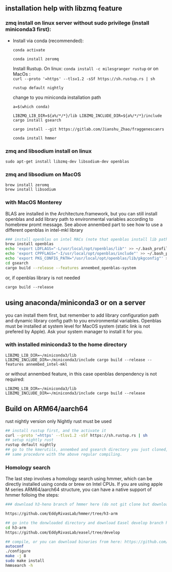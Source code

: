 ## installation help with libzmq feature

###  zmq install on linux server without sudo privilege (install miniconda3 first):

* Install via conda (recommended):

  `conda activate`

  `conda install zeromq`

  

  Install Rustup.  On linux: `conda install -c milesgranger rustup` or on MacOs :  
  `curl --proto '=https' --tlsv1.2 -sSf https://sh.rustup.rs | sh`

  `rustup default nightly`
  
  change to you miniconda installation path
  
  `a=$(which conda)`
  
  `LIBZMQ_LIB_DIR=${a%/*/*}/lib LIBZMQ_INCLUDE_DIR=${a%/*/*}/include cargo install gsearch`
  
  `cargo install --git https://gitlab.com/Jianshu_Zhao/fraggenescanrs`
  
  `conda install hmmer`




### zmq and libsodium install on linux

```
sudo apt-get install libzmq-dev libsodium-dev openblas
```

### zmq and libsodium on MacOS

```
brew install zeromq  
brew install libsodium
```

### with MacOS Monterey

BLAS are installed in the Architecture.framework, but you can still install openblas and add library path to environmental variables according to homebrew promt message. See above annembed part to see how to use a different openblas in intel-mkl library

```bash
### install openblas on intel MACs (note that openblas install lib path is different on M1 MACs)
brew install openblas
echo 'export LDFLAGS="-L/usr/local/opt/openblas/lib"' >> ~/.bash_profile
echo 'export CPPFLAGS="-I/usr/local/opt/openblas/include"' >> ~/.bash_profile
echo 'export PKG_CONFIG_PATH="/usr/local/opt/openblas/lib/pkgconfig"' >> ~/.bash_profile
cd gsearch
cargo build --release --features annembed_openblas-system
```
or, if openblas library is not needed

```cargo build --release```


## using anaconda/miniconda3 or on a server

you can install them first, but remember to add library configuration path and dynamic library config path to you environmental variables. Openblas must be installed at system level for MacOS system (static link is not prefered by Apple). Ask your system manager to install it for you.
### with installed miniconda3 to the home directory
```
LIBZMQ_LIB_DIR=~/miniconda3/lib LIBZMQ_INCLUDE_DIR=~/miniconda3/include cargo build --release --features annembed_intel-mkl
```

or without annembed feature, in this case openblas denpendency is not required:
```
LIBZMQ_LIB_DIR=~/miniconda3/lib LIBZMQ_INCLUDE_DIR=~/miniconda3/include cargo build --release
```




## Build on ARM64/aarch64

rust nightly version only
Nightly rust must be used
```bash
## install rustup first, and the activate it
curl --proto '=https' --tlsv1.2 -sSf https://sh.rustup.rs | sh
## setup nightly rust
rustup default nightly
## go to the kmerutils, annembed and gsearch directory you just cloned, and change the line: hnsw_rs =  {version = "0.1.15"} to hnsw_rs = {path = "../hnswlib-rs"} in both Cargo.toml
## same procedure with the above regular compiling.
```

### Homology search


The last step involves a homology search using hmmer, which can be directly installed using conda or brew on Intel CPUs. If you are using apple M series ARM64/aarch64 structure, you can have a native support of hmmer folloing the steps:

```bash
### download h3-heno branch of hmmer here (do not git clone but download zip):

https://github.com/EddyRivasLab/hmmer/tree/h3-arm

## go into the donwloaded directory and download Easel develop branch here (do not git clone but download zip) :
cd h3-arm
https://github.com/EddyRivasLab/easel/tree/develop

## compile, or you can download binaries from here: https://github.com/jianshu93/hmmer-h3-arm
autoconf
./configure
make -j 8
sudo make install
hmmsearch -h
```
